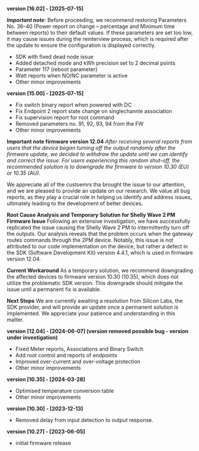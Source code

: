 **version [16.02] - [2025-07-15]**

**_Important note_**: 
Before proceeding, we recommend restoring Parameters No. 36–40 (Power report on change – percentage and Minimum time between reports) to their default values.
If these parameters are set too low, it may cause issues during the reinterview process, which is required after the update to ensure the configuration is displayed correctly.

* SDK with fixed dead node issue
* Added detached mode and kWh precision set to 2 decimal points
* Parameter 117 (reboot parameter)
* Watt reports when NO/NC parameter is active
* Other minor improvements

**version [15.00] - [2025-07-15]**

* Fix switch binary report when powered with DC
* Fix Endpoint 2 report state change on singlechannle association
* Fix supervision report for root command
* Removed parameters no. 91, 92, 93, 94 from the FW
* Other minor improvements

**Important note firmware version 12.04**
*After receiving several reports from users that the device began turning off the output randomly after the firmware update, we decided to withdraw the update until we can identify and correct the issue. For users experiencing this random shut-off, the recommended solution is to downgrade the firmware to version 10.30 (EU) or 10.35 (AU).*

We appreciate all of the custoemrs tha brought the issue to our attention, and we are pleased to provide an update on our research. We value all bug reports, as they play a crucial role in helping us identify and address issues, ultimately leading to the development of better devices.

**Root Cause Analysis and Temporary Solution for Shelly Wave 2 PM Firmware Issue**
Following an extensive investigation, we have successfully replicated the issue causing the Shelly Wave 2 PM to intermittently turn off the outputs. Our analysis reveals that the problem occurs when the gateway routes commands through the 2PM device. Notably, this issue is not attributed to our code implementation on the device, but rather a defect in the SDK (Software Development Kit) version 4.4.1, which is used in firmware version 12.04.

**Current Workaround**
As a temporary solution, we recommend downgrading the affected devices to firmware version 10.30 (10.35), which does not utilize the problematic SDK version. This downgrade should mitigate the issue until a permanent fix is available.

**Next Steps**
We are currently awaiting a resolution from Silicon Labs, the SDK provider, and will provide an update once a permanent solution is implemented. We appreciate your patience and understanding in this matter.

**version [12.04] - [2024-06-07] (version removed possible bug - version under investigation)**

* Fixed Meter reports, Associations and Binary Switch
* Add root control and reports of endpoints
* Improved over-current and over-voltage protection
* Other minor improvements

**version [10.35] - [2024-03-28]**

* Optimised temperature conversion table
* Other minor improvements

**version [10.30] - [2023-12-13]**

* Removed delay from input detection to output response.

**version [10.27] - [2023-06-05]**

* initial firmware release
